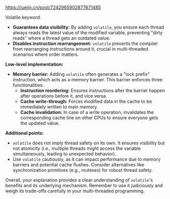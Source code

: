 https://juejin.cn/post/7242965902877671485

Volatile keyword.

- **Guarantees data visibility:** By adding `volatile`, you ensure each thread always reads the latest value of the modified variable, preventing "dirty reads" where a thread gets an outdated value.
- **Disables instruction rearrangement:** `volatile` prevents the compiler from rearranging instructions around it, crucial in multi-threaded scenarios where order matters.

**Low-level implementation:**

- **Memory barrier:** Adding `volatile` often generates a "lock prefix" instruction, which acts as a memory barrier. This barrier enforces three functionalities:
    - **Instruction reordering:** Ensures instructions after the barrier happen after operations before it, and vice versa.
    - **Cache write-through:** Forces modified data in the cache to be immediately written to main memory.
    - **Cache invalidation:** In case of a write operation, invalidates the corresponding cache line on other CPUs to ensure everyone gets the updated value.

**Additional points:**

- `volatile` does not imply thread safety on its own. It ensures visibility but not atomicity (i.e., multiple threads might access the variable simultaneously, leading to unexpected behavior).
- Use `volatile` cautiously, as it can impact performance due to memory barriers and potential cache flushes. Consider alternatives like synchronization primitives (e.g., mutexes) for robust thread safety.

Overall, your explanation provides a clear understanding of `volatile`'s benefits and its underlying mechanism. Remember to use it judiciously and weigh its trade-offs carefully in your multi-threaded programming.